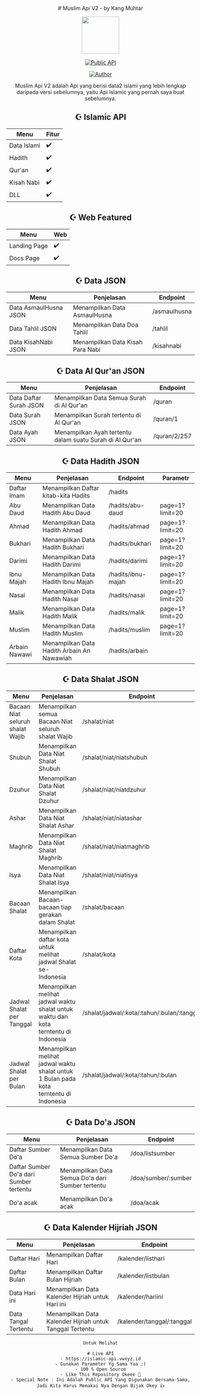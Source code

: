 <div align="center">
# Muslim Api V2 - by Kang Muhtar
<p align="center">
<img height="100" src="images/masjid1.png">
</p>
<p align="center">
<a href="#"><img title="Public API" src="https://img.shields.io/badge/Public Api-blue?colorA=%23ff0000&colorB=%23017e40&style=for-the-badge"></a>
</p>
<p align="center">
<a href="https://github.com/kiramizuky"><img title="Author" src="https://img.shields.io/badge/Author-kiramizuky-orange.svg?style=for-the-badge&logo=github"></a>
</p>
<!-- <p align="center">
<a href="https://github.com/kiramizuky/followers"><img title="Followers" src="https://img.shields.io/github/followers/kiramizuky?color=red&style=flat-square"></a>
<a href="https://github.com/kiramizuky/islamic-rest-api-indonesian-v2/stargazers/"><img title="Stars" src="https://img.shields.io/github/stars/kiramizuky/islamic-rest-api-indonesian-v2?color=blue&style=flat-square"></a>
<a href="https://github.com/kiramizuky/islamic-rest-api-indonesian-v2/network/members"><img title="Forks" src="https://img.shields.io/github/forks/kiramizuky/islamic-rest-api-indonesian-v2?color=red&style=flat-square"></a>
<a href="https://github.com/kiramizuky/islamic-rest-api-indonesian-v2/watchers"><img title="Watching" src="https://img.shields.io/github/watchers/kiramizuky/islamic-rest-api-indonesian-v2?label=Watchers&color=blue&style=flat-square"></a> -->
</p>
<p align='center'>
   <!-- <a href="https://instagram.com/zhirr_ajalah"><img height="30" src="https://raw.githubusercontent.com/TobyG74/TobyG74/main/instagram.jpg"></a> -->
</P>
<p align ='center'>
Muslim Api V2 adalah Api yang berisi data2 islami yang lebih lengkap daripada versi sebelumnya, yaitu Api Islamic yang pernah saya buat sebelumnya.
</p>


## ☪️ Islamic API
| Menu | Fitur | 
|------------ | ---------|
| Data Islami | ✔️ |
| Hadith | ✔️ |
| Qur'an | ✔️ |
| Kisah Nabi | ✔️ |
| DLL | ✔️ |


## ☪️ Web Featured
| Menu | Web | 
|------------ | ---------|
| Landing Page | ✔️ |
| Docs Page | ✔️ |


## ☪️ Data JSON
| Menu | Penjelasan | Endpoint |
|------------ | ---------| ---------|
| Data AsmaulHusna JSON | Menampilkan Data AsmaulHusna | /asmaulhusna |
| Data Tahlil JSON | Menampilkan Data Doa Tahlil | /tahlil |
| Data KisahNabi JSON | Menampilkan Data Kisah Para Nabi | /kisahnabi |

## ☪️ Data Al Qur'an JSON
| Menu | Penjelasan | Endpoint |
|------------ | ---------| ---------|
| Data Daftar Surah JSON| Menampilkan Data Semua Surah di Al Qur'an | /quran |
| Data Surah JSON | Menampilkan Surah tertentu di Al Qur'an | /quran/1 |
| Data Ayah JSON | Menampilkan Ayah tertentu dalam suatu Surah di Al Qur'an | /quran/2/257 |

## ☪️ Data Hadith JSON
| Menu | Penjelasan | Endpoint | Parametr |
| ------------ | --------- | --------- | --------- |
| Daftar Imam | Menampilkan Daftar kitab-kita Hadits | /hadits |  |
| Abu Daud | Menampilkan Data Hadith Abu Daud | /hadits/abu-daud | page=1?limit=20 |
| Ahmad | Menampilkan Data Hadith Ahmad | /hadits/ahmad | page=1?limit=20 |
| Bukhari | Menampilkan Data Hadith Bukhari | /hadits/bukhari | page=1?limit=20 |
| Darimi | Menampilkan Data Hadith Darimi | /hadits/darimi | page=1?limit=20 |
| Ibnu Majah | Menampilkan Data Hadith Ibnu Majah | /hadits/ibnu-majah | page=1?limit=20 |
| Nasai | Menampilkan Data Hadith Nasai | /hadits/nasai | page=1?limit=20 |
| Malik | Menampilkan Data Hadith Malik | /hadits/malik | page=1?limit=20 |
| Muslim | Menampilkan Data Hadith Muslim | /hadits/muslim | page=1?limit=20 |
| Arbain Nawawi | Menampilkan Data Hadith Arbain An Nawawiah | /hadits/arbain |

## ☪️ Data Shalat JSON
| Menu | Penjelasan | Endpoint |
|------------ | ---------| ---------|
| Bacaan Niat seluruh shalat Wajib | Menampilkan semua Bacaan Niat seluruh shalat Wajib | /shalat/niat|
| Shubuh | Menampilkan Data Niat Shalat Shubuh | /shalat/niat/niatshubuh |
| Dzuhur | Menampilkan Data Niat Shalat Dzuhur | /shalat/niat/niatdzuhur |
| Ashar | Menampilkan Data Niat Shalat Ashar | /shalat/niat/niatashar |
| Maghrib | Menampilkan Data Niat Shalat Maghrib | /shalat/niat/niatmaghrib |
| Isya | Menampilkan Data Niat Shalat Isya | /shalat/niat/niatisya |
| Bacaan Shalat | Menampilkan Bacaan-bacaan tiap gerakan dalam Shalat | /shalat/bacaan |
| Daftar Kota | Menampilkan daftar kota untuk melihat jadwal Shalat se-Indonesia | /shalat/kota |
| Jadwal Shalat per Tanggal | Menampilkan melihat jadwal waktu shalat untuk waktu dan kota terntentu di Indonesia | /shalat/jadwal/:kota/:tahun/:bulan/:tanggal |
| Jadwal Shalat per Bulan | Menampilkan melihat jadwal waktu shalat untuk 1 Bulan pada kota terntentu di Indonesia | /shalat/jadwal/:kota/:tahun/:bulan |

## ☪️ Data Do'a JSON
| Menu | Penjelasan | Endpoint |
|------------ | ---------| ---------|
| Daftar Sumber Do'a | Menampilkan Data Semua Sumber Do'a | /doa/listsumber |
| Daftar Sumber Do'a dari Sumber tertentu | Menampilkan Data Semua Do'a dari Sumber tertentu| /doa/sumber/:sumber |
| Do'a acak | Menampilkan Do'a acak | /doa/acak |

## ☪️ Data Kalender Hijriah JSON
| Menu | Penjelasan | Endpoint |
|------------ | ---------| ---------|
| Daftar Hari | Menampilkan Daftar Hari | /kalender/listhari |
| Daftar Bulan | Menampilkan Daftar Bulan Hijriah | /kalender/listbulan |
| Data Hari ini | Menampilkan Data Kalender Hijriah untuk Hari ini | /kalender/hariini |
| Data Tangal Tertentu | Menampilkan Data Kalender Hijriah untuk Tanggal Tertentu | /kalender/tanggal/:tanggal |


```
Untuk Melihat

# Live API
- https://islamic-api.vwxyz.id
- Gunakan Parameter Yg Sama Yaa :)
- 100 % Open Source
- Like This Repository Okeee 🎉
- Special Note : Ini Adalah Public API Yang Digunakan Bersama-Sama, Jadi Kita Harus Memakai Nya Dengan Bijak Okey 👍
